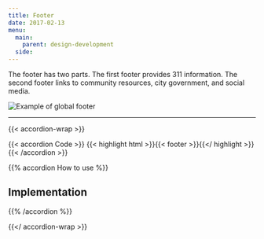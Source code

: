 ```yaml
---
title: Footer
date: 2017-02-13
menu:
  main:
    parent: design-development
  side:
---
```


The footer has two parts. The first footer provides 311 information. The second footer links to community resources, city government, and social media.

<img src="/standards/img/footer-example.jpg" alt="Example of global footer" class="bdr-all bdr-dark-gray">

---

{{< accordion-wrap >}}

{{< accordion Code >}}
  {{< highlight html >}}{{< footer >}}{{</ highlight >}}
{{< /accordion >}}

{{% accordion How to use %}}
## Implementation
{{% /accordion %}}

{{</ accordion-wrap >}}

